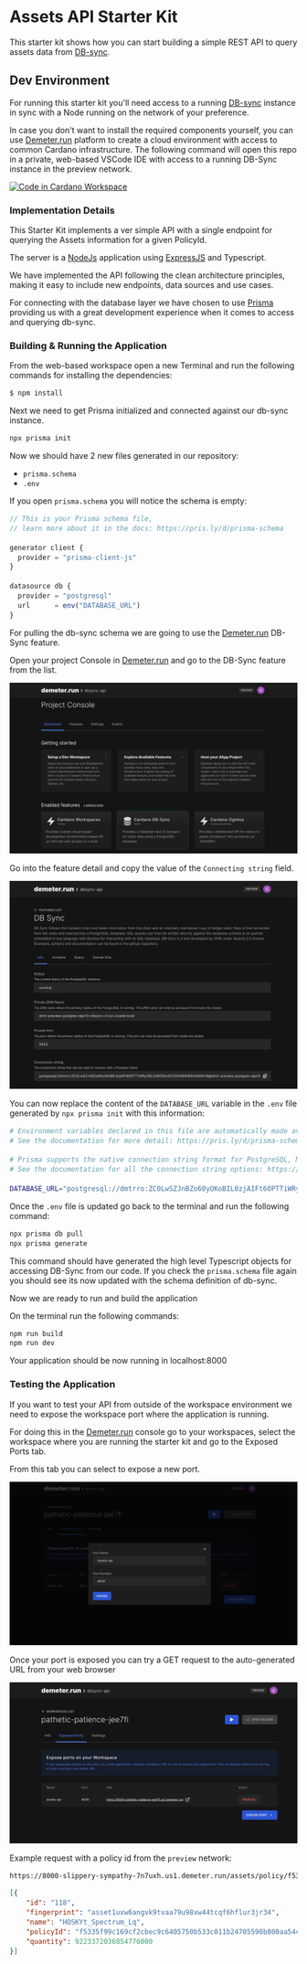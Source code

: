# Assets API Starter Kit

This starter kit shows how you can start building a simple REST API to query assets data from [DB-sync](https://docs.cardano.org/cardano-components/cardano-db-sync/about-db-sync).

## Dev Environment

For running this starter kit you'll need access to a running [DB-sync](https://docs.cardano.org/cardano-components/cardano-db-sync/about-db-sync) instance in sync with a Node running on the network of your preference.

In case you don't want to install the required components yourself, you can use [Demeter.run](https://demeter.run) platform to create a cloud environment with access to common Cardano infrastructure. The following command will open this repo in a private, web-based VSCode IDE with access to a running DB-Sync instance in the preview network.

[![Code in Cardano Workspace](https://demeter.run/code/badge.svg)](https://demeter.run/code?repository=https://github.com/txpipe/ada-handle-scrolls-starter-kit&template=typescript)

### Implementation Details

This Starter Kit implements a ver simple API with a single endpoint for querying the Assets information for a given PolicyId. 

The server is a [NodeJs](https://nodejs.org/en/) application using [ExpressJS](https://expressjs.com/) and Typescript. 

We have implemented the API following the clean architecture principles, making it easy to include new endpoints, data sources and use cases. 

For connecting with the database layer we have chosen to use [Prisma](https://www.prisma.io/) providing us with a great development experience when it comes to access and querying db-sync. 


### Building & Running the Application

From the web-based workspace open a new Terminal and run the following commands for installing the dependencies:

```bash
$ npm install
```

Next we need to get Prisma initialized and connected against our db-sync instance. 
```bash
npx prisma init
```

Now we should have 2 new files generated in our repository:

* `prisma.schema`
* `.env`

If you open `prisma.schema` you will notice the schema is empty:
```typescript
// This is your Prisma schema file,
// learn more about it in the docs: https://pris.ly/d/prisma-schema

generator client {
  provider = "prisma-client-js"
}

datasource db {
  provider = "postgresql"
  url      = env("DATABASE_URL")
}
```

For pulling the db-sync schema we are going to use the [Demeter.run](https://demeter.run) DB-Sync feature. 

Open your project Console in [Demeter.run](https://demeter.run) and go to the DB-Sync feature from the list.

<img src="assets/console-features.png" alt="db-sync features">

Go into the feature detail and copy the value of the `Connecting string` field. 

<img src="assets/db-sync-settings.png" alt="db-sync settings">


You can now replace the content of the `DATABASE_URL` variable in the `.env` file generated by `npx prisma init` with this information:

```bash
# Environment variables declared in this file are automatically made available to Prisma.
# See the documentation for more detail: https://pris.ly/d/prisma-schema#accessing-environment-variables-from-the-schema

# Prisma supports the native connection string format for PostgreSQL, MySQL, SQLite, SQL Server, MongoDB and CockroachDB.
# See the documentation for all the connection string options: https://pris.ly/d/connection-strings

DATABASE_URL="postgresql://dmtrro:ZC0LwSZJnBZo60yOKoBIL0zjAIFt6OPTTiWRyZ6LZsWfZGn4Z2OGH6WW844GMVr8@dmtr-preview-postgres-repl.ftr-dbsync-v1.svc.cluster.local:5432/cardanodbsync?schema=public"
```

Once the `.env` file is updated go back to the terminal and run the following command:

```bash
npx prisma db pull
npx prisma generate
```

This command should have generated the high level Typescript objects for accessing DB-Sync from our code. 
If you check the `prisma.schema` file again you should see its now updated with the schema definition of db-sync. 

Now we are ready to run and build the application

On the terminal run the following commands:

```bash
npm run build
npm run dev
```

Your application should be now running in localhost:8000

### Testing the Application

If you want to test your API from outside of the workspace environment we need to expose the workspace port where the application is running.

For doing this in the [Demeter.run](https://demeter.run) console go to your workspaces, select the workspace where you are running the starter kit and go to the Exposed Ports tab. 

From this tab you can select to expose a new port. 

<img src="/assets/expose-port-new.png" alt="expose-port-new">

Once your port is exposed you can try a GET request to the auto-generated URL from your web browser

<img src="/assets/expose-port-list.png" alt="expose-port-list">

Example request with a policy id from the `preview` network:

```bash 
https://8000-slippery-sympathy-7n7uxh.us1.demeter.run/assets/policy/f5335f99c169cf2cbec9c6405750b533c011b24705590b800aa54cd6
```

```json
[{
	"id": "118",
	"fingerprint": "asset1uxw6angvk9tvaa79u98xw44tcqf6hflur3jr34",
	"name": "HOSKYt_Spectrum_Lq",
	"policyId": "f5335f99c169cf2cbec9c6405750b533c011b24705590b800aa54cd6",
	"quantity": 9223372036854776000
}]
```




